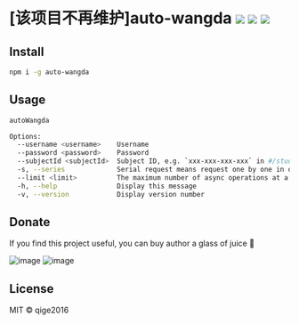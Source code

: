 # [该项目不再维护]auto-wangda [![](https://img.shields.io/npm/v/auto-wangda.svg)](https://www.npmjs.com/package/auto-wangda) [![](https://img.shields.io/npm/dm/auto-wangda.svg)](https://www.npmjs.com/package/auto-wangda) [![](https://img.shields.io/circleci/project/github/qige2016/auto-wangda.svg)](https://circleci.com/gh/qige2016/auto-wangda/tree/master)

## Install

```bash
npm i -g auto-wangda
```

## Usage

```bash
autoWangda
```

```bash
Options:
  --username <username>    Username
  --password <password>    Password
  --subjectId <subjectId>  Subject ID, e.g. `xxx-xxx-xxx-xxx` in #/study/subject/detail/xxx-xxx-xxx-xxx
  -s, --series             Serial request means request one by one in order
  --limit <limit>          The maximum number of async operations at a time
  -h, --help               Display this message
  -v, --version            Display version number
```

## Donate

If you find this project useful, you can buy author a glass of juice 🍹

![image](https://user-images.githubusercontent.com/18051955/210329720-6094eed0-1508-43ec-8cf2-9ba8dad5e3a3.png)
![image](https://user-images.githubusercontent.com/18051955/210329808-63bf8340-bb1b-46cc-93fc-775930430237.png)


## License

MIT &copy; qige2016
